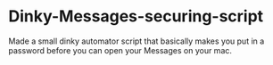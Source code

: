 # Dinky-Messages-securing-script
Made a small dinky automator script that basically makes you put in a password before you can open your Messages on your mac. 
